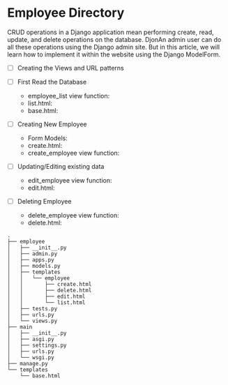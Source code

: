 # Employee Directory 
CRUD operations in a Django application mean performing create, read, update, and delete operations on the database. DjonAn admin user can do all these operations using the Django admin site. But in this article, we will learn how to implement it within the website using the Django ModelForm.

- [ ]  Creating the Views and URL patterns
- [ ]  First Read the Database
    - employee_list view function:
    - list.html:
    - base.html:
    
- [ ]  Creating New Employee
    - Form Models:
    - create.html:
    - create_employee view function:
    
- [ ]  Updating/Editing existing data
    - edit_employee view function:
    - edit.html:
    
- [ ]  Deleting Employee
    - delete_employee view function:
    - delete.html:
    

```text
.
├── employee
│   ├── __init__.py
│   ├── admin.py
│   ├── apps.py
│   ├── models.py
│   ├── templates
│   │   └── employee
│   │       ├── create.html
│   │       ├── delete.html
│   │       ├── edit.html
│   │       └── list.html
│   ├── tests.py
│   ├── urls.py
│   └── views.py
├── main
│   ├── __init__.py
│   ├── asgi.py
│   ├── settings.py
│   ├── urls.py
│   └── wsgi.py
├── manage.py
└── templates
    └── base.html
```
